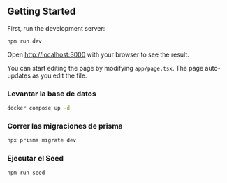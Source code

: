 
## Getting Started

First, run the development server:

```bash
npm run dev
```

Open [http://localhost:3000](http://localhost:3000) with your browser to see the result.

You can start editing the page by modifying `app/page.tsx`. The page auto-updates as you edit the file.

### Levantar la base de datos
```bash
docker compose up -d
```
### Correr las migraciones de prisma
```bash
npx prisma migrate dev
```

### Ejecutar el Seed
```bash
npm run seed
```

